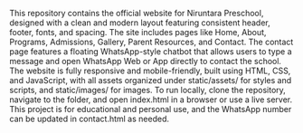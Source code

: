 This repository contains the official website for Niruntara Preschool, designed with a clean and modern layout featuring consistent header, footer, fonts, and spacing. The site includes pages like Home, About, Programs, Admissions, Gallery, Parent Resources, and Contact. The contact page features a floating WhatsApp-style chatbot that allows users to type a message and open WhatsApp Web or App directly to contact the school. The website is fully responsive and mobile-friendly, built using HTML, CSS, and JavaScript, with all assets organized under static/assets/ for styles and scripts, and static/images/ for images. To run locally, clone the repository, navigate to the folder, and open index.html in a browser or use a live server. This project is for educational and personal use, and the WhatsApp number can be updated in contact.html as needed.
